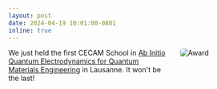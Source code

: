 ```yaml
---
layout: post
date: 2024-04-19 10:01:00-0801
inline: true
---
```


<div style="display: flex; align-items: flex-start; justify-content: space-between; gap: 20px;">
  <div style="flex: 2;">
    We just held the first CECAM School in <a href="https://www.cecam.org/workshop-details/ab-initio-quantum-electrodynamics-for-quantum-materials-engineering-1294">Ab Initio Quantum Electrodynamics for Quantum Materials Engineering</a> in Lausanne. It won't be the last!
  </div>
  <div style="flex: 1;">
    <img src="assets/img/CECAM_pic.png" alt="Award" style="max-width: 100%; height: auto; border-radius: 5px;" />
  </div>
</div>
